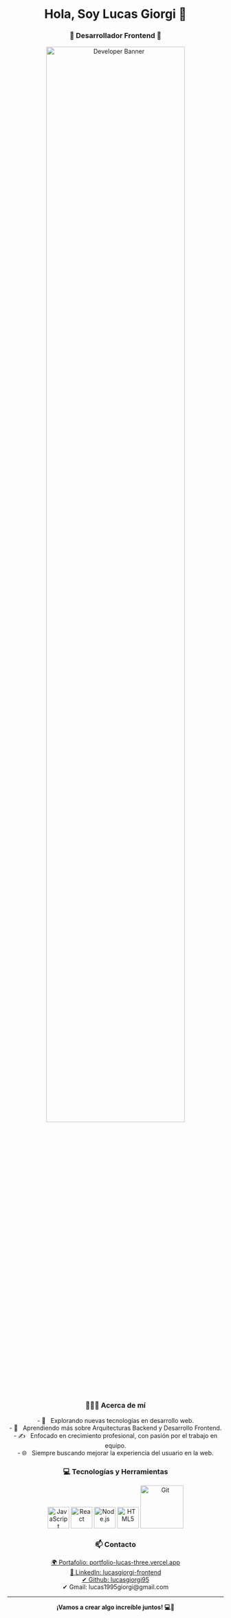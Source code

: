 <h1 align="center">Hola, Soy Lucas Giorgi 👋</h1>
<h3 align="center">🚀 Desarrollador Frontend 🚀</h3>

<!-- Banner image -->
<p align="center">
  <img width="80%" src="[https://www.pngitem.com/pimgs/m/4-42822_apple-tv-copy-developer-illustration-png-transparent-png.png](https://media.licdn.com/dms/image/v2/D4D16AQEeYY8-v8tZjA/profile-displaybackgroundimage-shrink_350_1400/profile-displaybackgroundimage-shrink_350_1400/0/1727469563426?e=1732752000&v=beta&t=kc-CfKFzfQVC6NnwHdbFjYrjJnSpi7fhsG3rxhFZlmM)" alt="Developer Banner">
</p>

<div align="center">
  <h3> 👨🏻‍💻 Acerca de mí </h3>
  <p>
    - 🤔 &nbsp; Explorando nuevas tecnologías en desarrollo web.<br>
    - 🌱 &nbsp; Aprendiendo más sobre Arquitecturas Backend y Desarrollo Frontend.<br>
    - ✍️ &nbsp; Enfocado en crecimiento profesional, con pasión por el trabajo en equipo.<br>
    - 🌐 &nbsp; Siempre buscando mejorar la experiencia del usuario en la web.
  </p>
</div>

<div>
  <h3 align="center"> 💻 Tecnologías y Herramientas </h3>
  <p align="center">
    <img src="https://media3.giphy.com/media/ln7z2eWriiQAllfVcn/200w.webp" width="50" alt="JavaScript"> 
    <img src="https://i.giphy.com/media/eNAsjO55tPbgaor7ma/200w.webp" width="50" alt="React">
    <img src="https://i.giphy.com/media/IdyAQJVN2kVPNUrojM/200.webp" width="50" alt="Node.js">
    <img src="https://media3.giphy.com/media/kdFc8fubgS31b8DsVu/giphy.webp" width="50" alt="HTML5">
    <img src="https://media.giphy.com/media/kH1DBkPNyZPOk0BxrM/giphy.gif" width="100" alt="Git">
  </p>
</div>

<div align="center">
  <h3> 📫 Contacto </h3>
  <p>
    <a href="https://portfolio-lucas-three.vercel.app/" target="_blank">🌍 Portafolio: portfolio-lucas-three.vercel.app</a><br>
    <a href="https://www.linkedin.com/in/lucasgiorgi-frontend/" target="_blank">💼 LinkedIn: lucasgiorgi-frontend</a><br>
    <a href="https://github.com/lucasgiorgi95" target="_blank">✔ Github: lucasgiorgi95</a><br>
    ✔ Gmail: lucas1995giorgi@gmail.com
  </p>
</div>

---

<p align="center">
  <strong>¡Vamos a crear algo increíble juntos! 💻🚀</strong>
</p>
